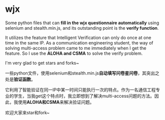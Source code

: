 # wjx
Some python files that can **fill in the wjx questionnaire automatically** using selenium and stealth.min.js, and its outstanding point is the **verify function**.

It utilizes the feature that Intelligent Verification can only do once at one time in the same IP. As a communication engineering student, the way of solving multi-access problem came to me immediately when I get the feature. So I use the **ALOHA and CSMA** to solve the verify problem.

I'm very glad to get stars and forks~

一些python文件，使用selenium和stealth.min.js**自动填写问卷星问卷**，其突出之处是**验证函数**。

它利用了智能验证在同一IP中某一时间只能执行一次的特点。作为一名通信工程专业的学生，当我get这个特点时，我立即想到了解决multi-access问题的方法。因此，我使用**ALOHA和CSMA**来解决验证问题。

欢迎大家来star和fork~
